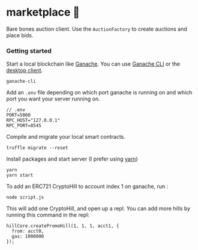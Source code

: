 # marketplace 🤝

Bare bones auction client. Use the `AuctionFactory` to create auctions and place bids.

### Getting started

Start a local blockchain like [Ganache](https://github.com/trufflesuite/ganache). You can use [Ganache CLI](https://github.com/trufflesuite/ganache-cli) or the [desktop client](http://truffleframework.com/ganache/).

```
ganache-cli
```

Add an `.env` file depending on which port ganache is running on and which port you want your server running on.

```
// .env
PORT=5000
RPC_HOST="127.0.0.1"
RPC_PORT=8545
```

Compile and migrate your local smart contracts.

```
truffle migrate --reset
```

Install packages and start server (I prefer using [yarn](https://yarnpkg.com/en/))

```
yarn
yarn start
```

To add an ERC721 CryptoHill to account index 1 on ganache, run :

```
node script.js
```

This will add one CryptoHill, and open up a repl. You can add more hills by running this command in the repl:

```
hillCore.createPromoHill(1, 1, 1, acct1, {
  from: acct0,
  gas: 1000000
});
```
